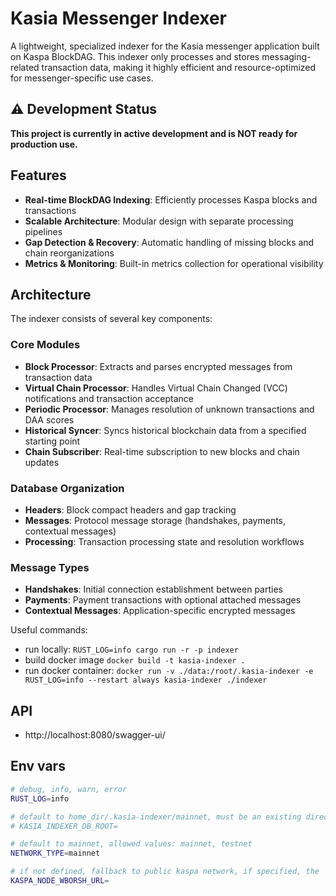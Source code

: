 # Kasia Messenger Indexer

A lightweight, specialized indexer for the Kasia messenger application built on Kaspa BlockDAG. This indexer only processes and stores messaging-related transaction data, making it highly efficient and resource-optimized for messenger-specific use cases.

## ⚠️ Development Status

**This project is currently in active development and is NOT ready for production use.**

## Features

- **Real-time BlockDAG Indexing**: Efficiently processes Kaspa blocks and transactions
- **Scalable Architecture**: Modular design with separate processing pipelines
- **Gap Detection & Recovery**: Automatic handling of missing blocks and chain reorganizations
- **Metrics & Monitoring**: Built-in metrics collection for operational visibility

## Architecture

The indexer consists of several key components:

### Core Modules

- **Block Processor**: Extracts and parses encrypted messages from transaction data
- **Virtual Chain Processor**: Handles Virtual Chain Changed (VCC) notifications and transaction acceptance
- **Periodic Processor**: Manages resolution of unknown transactions and DAA scores
- **Historical Syncer**: Syncs historical blockchain data from a specified starting point
- **Chain Subscriber**: Real-time subscription to new blocks and chain updates

### Database Organization

- **Headers**: Block compact headers and gap tracking
- **Messages**: Protocol message storage (handshakes, payments, contextual messages)
- **Processing**: Transaction processing state and resolution workflows

### Message Types

- **Handshakes**: Initial connection establishment between parties
- **Payments**: Payment transactions with optional attached messages
- **Contextual Messages**: Application-specific encrypted messages

Useful commands:

- run locally: `RUST_LOG=info cargo run -r -p indexer`
- build docker image `docker build -t kasia-indexer .`
- run docker container: `docker run -v ./data:/root/.kasia-indexer -e RUST_LOG=info --restart always kasia-indexer ./indexer`

## API

- http://localhost:8080/swagger-ui/

## Env vars

```bash
# debug, info, warn, error
RUST_LOG=info

# default to home_dir/.kasia-indexer/mainnet, must be an existing directory with read/write permissions
# KASIA_INDEXER_DB_ROOT=

# default to mainnet, allowed values: mainnet, testnet
NETWORK_TYPE=mainnet

# if not defined, fallback to public kaspa network, if specified, the `ws://{ip}:{port}` node url
KASPA_NODE_WBORSH_URL=
```
